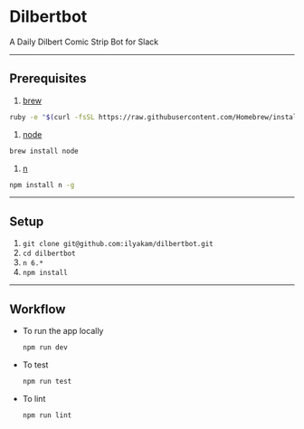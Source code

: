# Dilbertbot

A Daily Dilbert Comic Strip Bot for Slack

---

## Prerequisites

1. [brew](http://brew.sh)

  ```sh
  ruby -e "$(curl -fsSL https://raw.githubusercontent.com/Homebrew/install/master/install)"
  ```

1. [node](http://nodejs.org/)

  ```sh
  brew install node
  ```

1. [n](https://www.npmjs.com/package/n)

  ```sh
  npm install n -g
  ```

---

## Setup

1. `git clone git@github.com:ilyakam/dilbertbot.git`
1. `cd dilbertbot`
1. `n 6.*`
1. `npm install`

---

## Workflow

* To run the app locally

  ```sh
  npm run dev
  ```

* To test

  ```sh
  npm run test
  ```

* To lint

  ```sh
  npm run lint
  ```
